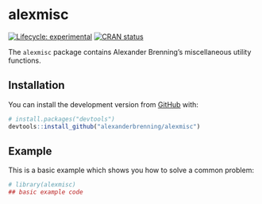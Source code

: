 
<!-- README.md is generated from README.Rmd. Please edit that file -->

# alexmisc

<!-- badges: start -->

[![Lifecycle:
experimental](https://img.shields.io/badge/lifecycle-experimental-orange.svg)](https://lifecycle.r-lib.org/articles/stages.html#experimental)
[![CRAN
status](https://www.r-pkg.org/badges/version/alexmisc)](https://CRAN.R-project.org/package=alexmisc)
<!-- badges: end -->

The `alexmisc` package contains Alexander Brenning’s miscellaneous
utility functions.

## Installation

<!---
You can install the released version of alexmisc from [CRAN](https://CRAN.R-project.org) with:

``` r
install.packages("alexmisc")
```
-->

You can install the development version from
[GitHub](https://github.com/) with:

``` r
# install.packages("devtools")
devtools::install_github("alexanderbrenning/alexmisc")
```

## Example

This is a basic example which shows you how to solve a common problem:

``` r
# library(alexmisc)
## basic example code
```
